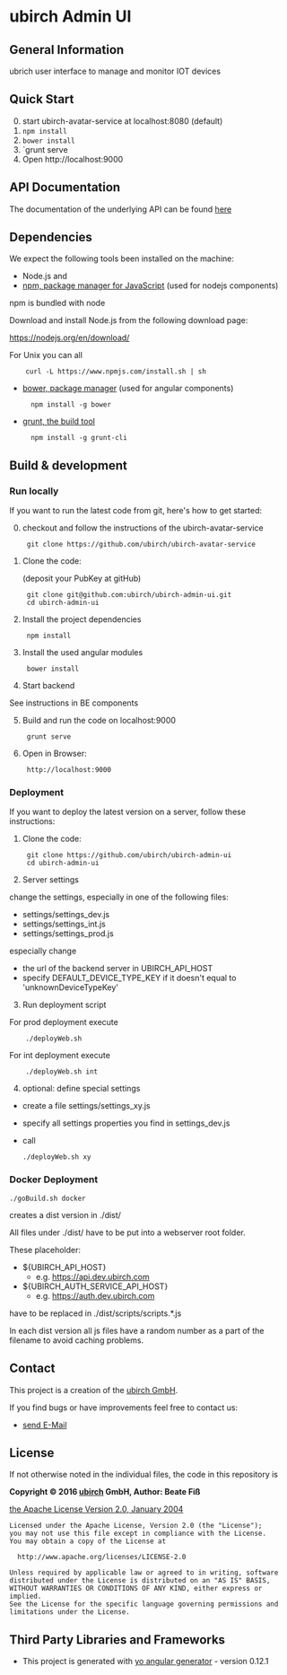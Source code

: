 # ubirch Admin UI

## General Information

ubrich user interface to manage and monitor IOT devices

## Quick Start

0. start ubirch-avatar-service at localhost:8080 (default)
1. `npm install`
2. `bower install`
3. `grunt serve
4. Open http://localhost:9000

## API Documentation

The documentation of the underlying API can be found [here](http://developer.ubirch.com/docs/api)

## Dependencies

We expect the following tools been installed on the machine:

* Node.js and
* [npm, package manager for JavaScript](https://www.npmjs.com) (used for nodejs components)

npm is bundled with node

Download and install Node.js from the following download page:

https://nodejs.org/en/download/

For Unix you can all

        curl -L https://www.npmjs.com/install.sh | sh


* [bower, package manager](http://gruntjs.com) (used for angular components)
  
        npm install -g bower

* [grunt, the build tool](http://gruntjs.com)

        npm install -g grunt-cli

## Build & development

### Run locally

If you want to run the latest code from git, here's how to get started:

0. checkout and follow the instructions of the ubirch-avatar-service

        git clone https://github.com/ubirch/ubirch-avatar-service

1. Clone the code:

    (deposit your PubKey at gitHub) 

        git clone git@github.com:ubirch/ubirch-admin-ui.git
        cd ubirch-admin-ui

2. Install the project dependencies

        npm install

3. Install the used angular modules

        bower install

4. Start backend

See instructions in BE components

5. Build and run the code on localhost:9000

        grunt serve

6. Open in Browser:

        http://localhost:9000

### Deployment

If you want to deploy the latest version on a server, follow these instructions:

1. Clone the code:

        git clone https://github.com/ubirch/ubirch-admin-ui
        cd ubirch-admin-ui

2. Server settings

  change the settings, especially in one of the following files:
   
  *  settings/settings_dev.js
  *  settings/settings_int.js
  *  settings/settings_prod.js
  
  especially change 
  
  * the url of the backend server in UBIRCH_API_HOST
  * specify DEFAULT_DEVICE_TYPE_KEY if it doesn't equal to 'unknownDeviceTypeKey'
  
3. Run deployment script

For prod deployment execute

        ./deployWeb.sh

For int deployment execute

        ./deployWeb.sh int

4. optional: define special settings
  
  * create a file settings/settings_xy.js
  * specify all settings properties you find in settings_dev.js
  * call

        ./deployWeb.sh xy

### Docker Deployment

```
./goBuild.sh docker
```

creates a dist version in ./dist/

All files under ./dist/ have to be put into a webserver root folder.

These placeholder: 

* ${UBIRCH_API_HOST}
  * e.g. https://api.dev.ubirch.com
* ${UBIRCH_AUTH_SERVICE_API_HOST}
  * e.g. https://auth.dev.ubirch.com

have to be replaced in ./dist/scripts/scripts.*.js

In each dist version all js files have a random number as a part of the filename to avoid caching problems. 

## Contact

This project is a creation of the [ubirch GmbH](http://www.ubirch.com).

If you find bugs or have improvements feel free to contact us:

* [send E-Mail](mailto:release@ubirch.com)

## License

If not otherwise noted in the individual files, the code in this repository is

__Copyright &copy; 2016 [ubirch](http://ubirch.com) GmbH, Author: Beate Fiß__

[the Apache License Version 2.0, January 2004](LICENSE)
```
Licensed under the Apache License, Version 2.0 (the "License");
you may not use this file except in compliance with the License.
You may obtain a copy of the License at

  http://www.apache.org/licenses/LICENSE-2.0

Unless required by applicable law or agreed to in writing, software
distributed under the License is distributed on an "AS IS" BASIS,
WITHOUT WARRANTIES OR CONDITIONS OF ANY KIND, either express or implied.
See the License for the specific language governing permissions and
limitations under the License.
```

## Third Party Libraries and Frameworks

* This project is generated with [yo angular generator](https://github.com/yeoman/generator-angular) - version 0.12.1
